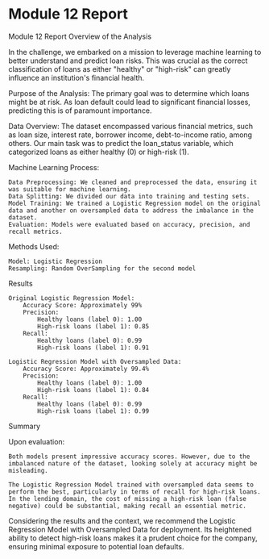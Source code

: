 # Module 12 Report

Module 12 Report
Overview of the Analysis

In the challenge, we embarked on a mission to leverage machine learning to better understand and predict loan risks. This was crucial as the correct classification of loans as either "healthy" or "high-risk" can greatly influence an institution's financial health.

Purpose of the Analysis:
The primary goal was to determine which loans might be at risk. As loan default could lead to significant financial losses, predicting this is of paramount importance.

Data Overview:
The dataset encompassed various financial metrics, such as loan size, interest rate, borrower income, debt-to-income ratio, among others. Our main task was to predict the loan_status variable, which categorized loans as either healthy (0) or high-risk (1).

Machine Learning Process:

    Data Preprocessing: We cleaned and preprocessed the data, ensuring it was suitable for machine learning.
    Data Splitting: We divided our data into training and testing sets.
    Model Training: We trained a Logistic Regression model on the original data and another on oversampled data to address the imbalance in the dataset.
    Evaluation: Models were evaluated based on accuracy, precision, and recall metrics.

Methods Used:

    Model: Logistic Regression
    Resampling: Random OverSampling for the second model

Results

    Original Logistic Regression Model:
        Accuracy Score: Approximately 99%
        Precision:
            Healthy loans (label 0): 1.00
            High-risk loans (label 1): 0.85
        Recall:
            Healthy loans (label 0): 0.99
            High-risk loans (label 1): 0.91

    Logistic Regression Model with Oversampled Data:
        Accuracy Score: Approximately 99.4%
        Precision:
            Healthy loans (label 0): 1.00
            High-risk loans (label 1): 0.84
        Recall:
            Healthy loans (label 0): 0.99
            High-risk loans (label 1): 0.99

Summary

Upon evaluation:

    Both models present impressive accuracy scores. However, due to the imbalanced nature of the dataset, looking solely at accuracy might be misleading.

    The Logistic Regression Model trained with oversampled data seems to perform the best, particularly in terms of recall for high-risk loans. In the lending domain, the cost of missing a high-risk loan (false negative) could be substantial, making recall an essential metric.

Considering the results and the context, we recommend the Logistic Regression Model with Oversampled Data for deployment. Its heightened ability to detect high-risk loans makes it a prudent choice for the company, ensuring minimal exposure to potential loan defaults.
